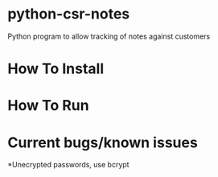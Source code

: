 # python-csr-notes
Python program to allow tracking of notes against customers

# How To Install

# How To Run

# Current bugs/known issues
*Unecrypted passwords, use bcrypt
